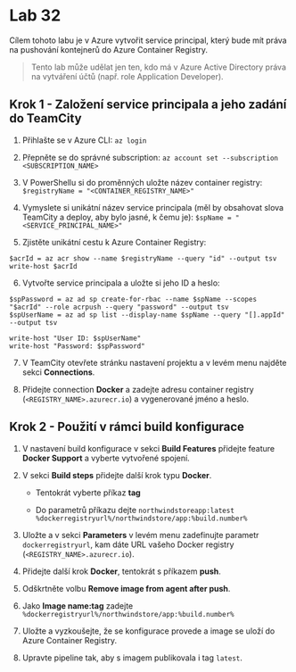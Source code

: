 # Lab 32

Cílem tohoto labu je v Azure vytvořit service principal, který bude mít práva na pushování kontejnerů do Azure Container Registry.

> Tento lab může udělat jen ten, kdo má v Azure Active Directory práva na vytváření účtů (např. role Application Developer).

## Krok 1 - Založení service principala a jeho zadání do TeamCity

1. Přihlašte se v Azure CLI: `az login`

2. Přepněte se do správné subscription: `az account set --subscription <SUBSCRIPTION_NAME>`

3. V PowerShellu si do proměnných uložte název container registry: `$registryName = "<CONTAINER_REGISTRY_NAME>"`

4. Vymyslete si unikátní název service principala (měl by obsahovat slova TeamCity a deploy, aby bylo jasné, k čemu je): `$spName = "<SERVICE_PRINCIPAL_NAME>"`

5. Zjistěte unikátní cestu k Azure Container Registry:

```
$acrId = az acr show --name $registryName --query "id" --output tsv
write-host $acrId
```

6. Vytvořte service principala a uložte si jeho ID a heslo:

```
$spPassword = az ad sp create-for-rbac --name $spName --scopes "$acrId" --role acrpush --query "password" --output tsv
$spUserName = az ad sp list --display-name $spName --query "[].appId" --output tsv

write-host "User ID: $spUserName"
write-host "Password: $spPassword"
```

7. V TeamCity otevřete stránku nastavení projektu a v levém menu najděte sekci __Connections__.

8. Přidejte connection __Docker__ a zadejte adresu container registry (`<REGISTRY_NAME>.azurecr.io`) a vygenerované jméno a heslo.

## Krok 2 - Použití v rámci build konfigurace

1. V nastavení build konfigurace v sekci __Build Features__ přidejte feature __Docker Support__ a vyberte vytvořené spojení.

2. V sekci __Build steps__ přidejte další krok typu __Docker__. 

    * Tentokrát vyberte příkaz __tag__

    * Do parametrů příkazu dejte `northwindstoreapp:latest %dockerregistryurl%/northwindstore/app:%build.number%`

3. Uložte a v sekci __Parameters__ v levém menu zadefinujte parametr `dockerregistryurl`, kam dáte URL vašeho Docker registry (`<REGISTRY_NAME>.azurecr.io`).

4. Přidejte další krok __Docker__, tentokrát s příkazem __push__.

5. Odškrtněte volbu __Remove image from agent after push__.

6. Jako __Image name:tag__ zadejte `%dockerregistryurl%/northwindstore/app:%build.number%`

7. Uložte a vyzkoušejte, že se konfigurace provede a image se uloží do Azure Container Registry.

8. Upravte pipeline tak, aby s imagem publikovala i tag `latest`.